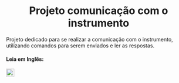 <h1 align="center">Projeto comunicação com o instrumento</h1>

Projeto dedicado para se realizar a comunicação com o instrumento, utilizando comandos para serem enviados e ler as respostas.


#### Leia em Inglês:
<kbd>[<img title="Inglês" alt="Inglês" src="https://cdn.staticaly.com/gh/hjnilsson/country-flags/master/svg/us.svg" width="22">](README.md)</kbd>